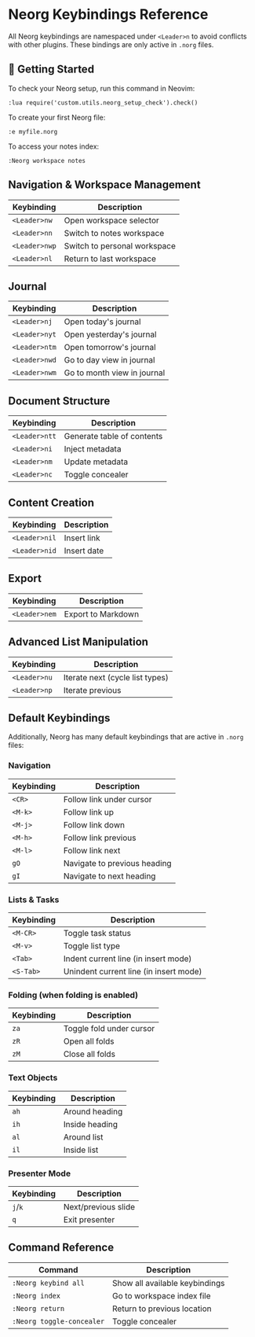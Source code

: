 # Neorg Keybindings Reference

All Neorg keybindings are namespaced under `<Leader>n` to avoid conflicts with other plugins. These bindings are only active in `.norg` files.

## 🚀 Getting Started

To check your Neorg setup, run this command in Neovim:

```vim
:lua require('custom.utils.neorg_setup_check').check()
```

To create your first Neorg file:

```vim
:e myfile.norg
```

To access your notes index:

```vim
:Neorg workspace notes
```

## Navigation & Workspace Management

| Keybinding    | Description                  |
| ------------- | ---------------------------- |
| `<Leader>nw`  | Open workspace selector      |
| `<Leader>nn`  | Switch to notes workspace    |
| `<Leader>nwp` | Switch to personal workspace |
| `<Leader>nl`  | Return to last workspace     |

## Journal

| Keybinding    | Description                 |
| ------------- | --------------------------- |
| `<Leader>nj`  | Open today's journal        |
| `<Leader>nyt` | Open yesterday's journal    |
| `<Leader>ntm` | Open tomorrow's journal     |
| `<Leader>nwd` | Go to day view in journal   |
| `<Leader>nwm` | Go to month view in journal |

## Document Structure

| Keybinding    | Description                |
| ------------- | -------------------------- |
| `<Leader>ntt` | Generate table of contents |
| `<Leader>ni`  | Inject metadata            |
| `<Leader>nm`  | Update metadata            |
| `<Leader>nc`  | Toggle concealer           |

## Content Creation

| Keybinding    | Description |
| ------------- | ----------- |
| `<Leader>nil` | Insert link |
| `<Leader>nid` | Insert date |

## Export

| Keybinding    | Description        |
| ------------- | ------------------ |
| `<Leader>nem` | Export to Markdown |

## Advanced List Manipulation

| Keybinding   | Description                     |
| ------------ | ------------------------------- |
| `<Leader>nu` | Iterate next (cycle list types) |
| `<Leader>np` | Iterate previous                |

## Default Keybindings

Additionally, Neorg has many default keybindings that are active in `.norg` files:

### Navigation

| Keybinding | Description                  |
| ---------- | ---------------------------- |
| `<CR>`     | Follow link under cursor     |
| `<M-k>`    | Follow link up               |
| `<M-j>`    | Follow link down             |
| `<M-h>`    | Follow link previous         |
| `<M-l>`    | Follow link next             |
| `gO`       | Navigate to previous heading |
| `gI`       | Navigate to next heading     |

### Lists & Tasks

| Keybinding | Description                            |
| ---------- | -------------------------------------- |
| `<M-CR>`   | Toggle task status                     |
| `<M-v>`    | Toggle list type                       |
| `<Tab>`    | Indent current line (in insert mode)   |
| `<S-Tab>`  | Unindent current line (in insert mode) |

### Folding (when folding is enabled)

| Keybinding | Description              |
| ---------- | ------------------------ |
| `za`       | Toggle fold under cursor |
| `zR`       | Open all folds           |
| `zM`       | Close all folds          |

### Text Objects

| Keybinding | Description    |
| ---------- | -------------- |
| `ah`       | Around heading |
| `ih`       | Inside heading |
| `al`       | Around list    |
| `il`       | Inside list    |

### Presenter Mode

| Keybinding | Description         |
| ---------- | ------------------- |
| `j`/`k`    | Next/previous slide |
| `q`        | Exit presenter      |

## Command Reference

| Command                   | Description                    |
| ------------------------- | ------------------------------ |
| `:Neorg keybind all`      | Show all available keybindings |
| `:Neorg index`            | Go to workspace index file     |
| `:Neorg return`           | Return to previous location    |
| `:Neorg toggle-concealer` | Toggle concealer               |
